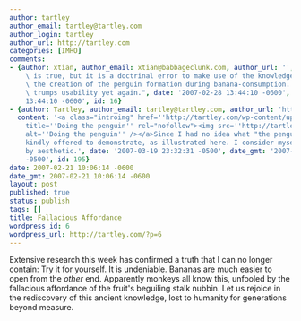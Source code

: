 ```yaml
---
author: tartley
author_email: tartley@tartley.com
author_login: tartley
author_url: http://tartley.com
categories: [IMHO]
comments:
- {author: xtian, author_email: xtian@babbageclunk.com, author_url: '', content: "This\
    \ is true, but it is a doctrinal error to make use of the knowledge; it prevents\
    \ the creation of the penguin formation during banana-consumption. \r\n\r\nAesthetic\
    \ trumps usability yet again.", date: '2007-02-28 13:44:10 -0600', date_gmt: '2007-02-28
    13:44:10 -0600', id: 16}
- {author: Tartley, author_email: tartley@tartley.com, author_url: 'http://tartley.com',
  content: '<a class="introimg" href=''http://tartley.com/wp-content/uploads/2007/03/banana.jpg''
    title=''Doing the penguin'' rel="nofollow"><img src=''http://tartley.com/wp-content/uploads/2007/03/banana.thumbnail.jpg''
    alt=''Doing the penguin'' /></a>Since I had no idea what "the penguin" was, Xtian
    kindly offered to demonstrate, as illustrated here. I consider myself trumped
    by aesthetic.', date: '2007-03-19 23:32:31 -0500', date_gmt: '2007-03-19 23:32:31
    -0500', id: 195}
date: 2007-02-21 10:06:14 -0600
date_gmt: 2007-02-21 10:06:14 -0600
layout: post
published: true
status: publish
tags: []
title: Fallacious Affordance
wordpress_id: 6
wordpress_url: http://tartley.com/?p=6
---
```


Extensive research this week has confirmed a truth that I can no longer
contain: Try it for yourself. It is undeniable. Bananas are much easier
to open from the *other* end. Apparently monkeys all know this, unfooled
by the fallacious affordance of the fruit's beguiling stalk nubbin. Let
us rejoice in the rediscovery of this ancient knowledge, lost to
humanity for generations beyond measure.
